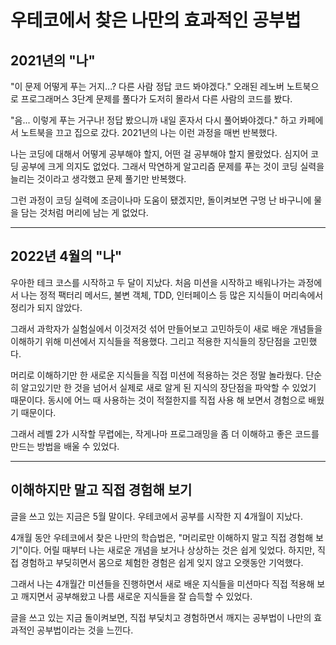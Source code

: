 # 우테코에서 찾은 나만의 효과적인 공부법


## 2021년의 "나"
"이 문제 어떻게 푸는 거지...? 다른 사람 정답 코드 봐야겠다." 오래된 레노버 노트북으로 프로그래머스 3단계 문제를 풀다가 도저히 몰라서 다른 사람의 코드를 봤다. 

"음... 이렇게 푸는 거구나! 정답 봤으니까 내일 혼자서 다시 풀어봐야겠다." 하고 카페에서 노트북을 끄고 집으로 갔다. 2021년의 나는 이런 과정을 매번 반복했다. 

나는 코딩에 대해서 어떻게 공부해야 할지, 어떤 걸 공부해야 할지 몰랐었다. 심지어 코딩 공부에 크게 의지도 없었다. 그래서 막연하게 알고리즘 문제를 푸는 것이 코딩 실력을 늘리는 것이라고 생각했고 문제 풀기만 반복했다.

그런 과정이 코딩 실력에 조금이나마 도움이 됐겠지만, 돌이켜보면 구멍 난 바구니에 물을 담는 것처럼 머리에 남는 게 없었다. 

---

## 2022년 4월의 "나"

우아한 테크 코스를 시작하고 두 달이 지났다. 처음 미션을 시작하고 배워나가는 과정에서 나는 정적 팩터리 메서드, 불변 객체, TDD, 인터페이스 등 많은 지식들이 머리속에서 정리가 되지 않았다. 

그래서 과학자가 실험실에서 이것저것 섞어 만들어보고 고민하듯이 새로 배운 개념들을 이해하기 위해 미션에서 지식들을 적용했다. 그리고 적용한 지식들의 장단점을 고민했다. 

머리로 이해하기만 한 새로운 지식들을 직접 미션에 적용하는 것은 정말 놀라웠다. 단순히 알고있기만 한 것을 넘어서 실제로 새로 알게 된 지식의 장단점을 파악할 수 있었기 때문이다. 동시에 어느 때 사용하는 것이 적절한지를 직접 사용 해 보면서 경험으로 배웠기 때문이다. 

그래서 레벨 2가 시작할 무렵에는, 작게나마 프로그래밍을 좀 더 이해하고 좋은 코드를 만드는 방법을 배울 수 있었다.

---

## 이해하지만 말고 직접 경험해 보기

글을 쓰고 있는 지금은 5월 말이다. 우테코에서 공부를 시작한 지 4개월이 지났다. 

4개월 동안 우테코에서 찾은 나만의 학습법은, "머리로만 이해하지 말고 직접 경험해 보기"이다.
어릴 때부터 나는 새로운 개념을 보거나 상상하는 것은 쉽게 잊었다.
하지만, 직접 경험하고 부딪히면서 몸으로 체험한 경험은 쉽게 잊지 않고 오랫동안 기억했다.

그래서 나는 4개월간 미션들을 진행하면서 새로 배운 지식들을 미션마다 직접 적용해 보고 깨지면서 공부해왔고 나름 새로운 지식들을 잘 습득할 수 있었다.

글을 쓰고 있는 지금 돌이켜보면, 직접 부딫치고 경험하면서 깨지는 공부법이 나만의 효과적인 공부법이라는 것을 느낀다.   
